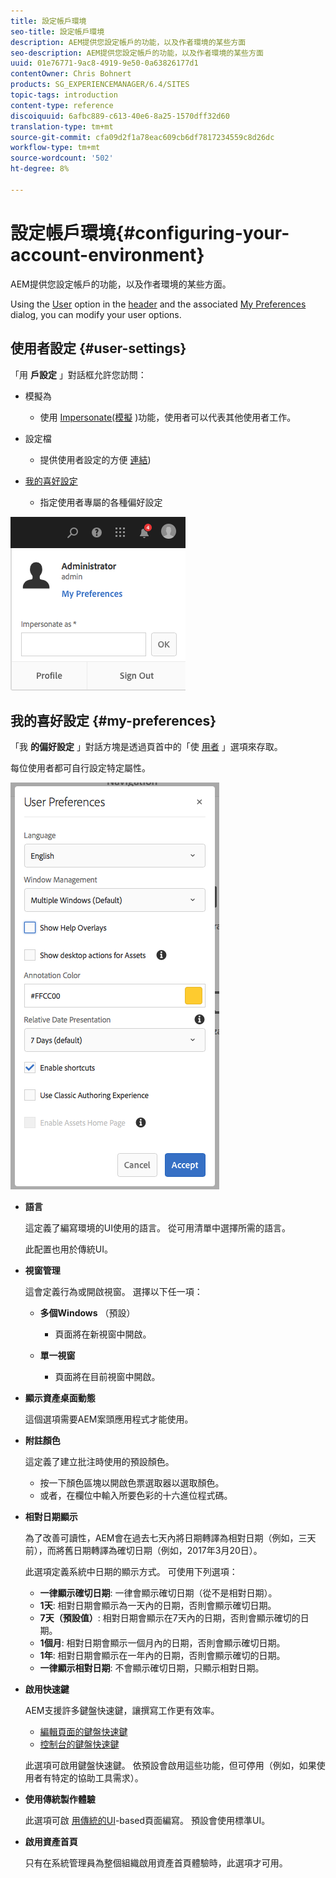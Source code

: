 ```yaml
---
title: 設定帳戶環境
seo-title: 設定帳戶環境
description: AEM提供您設定帳戶的功能，以及作者環境的某些方面
seo-description: AEM提供您設定帳戶的功能，以及作者環境的某些方面
uuid: 01e76771-9ac8-4919-9e50-0a63826177d1
contentOwner: Chris Bohnert
products: SG_EXPERIENCEMANAGER/6.4/SITES
topic-tags: introduction
content-type: reference
discoiquuid: 6afbc889-c613-40e6-8a25-1570dff32d60
translation-type: tm+mt
source-git-commit: cfa09d2f1a78eac609cb6df7817234559c8d26dc
workflow-type: tm+mt
source-wordcount: '502'
ht-degree: 8%

---
```



# 設定帳戶環境{#configuring-your-account-environment}

AEM提供您設定帳戶的功能，以及作者環境的某些方面。

Using the [User](/help/sites-authoring/user-properties.md#user-settings) option in the [header](/help/sites-authoring/basic-handling.md#the-header) and the associated [My Preferences](#my-preferences) dialog, you can modify your user options.

## 使用者設定 {#user-settings}

「用 **戶設定** 」對話框允許您訪問：

* 模擬為

   * 使用 [Impersonate(模擬](/help/sites-administering/security.md#impersonating-another-user) )功能，使用者可以代表其他使用者工作。

* 設定檔

   * 提供使用者設定的方便 [連結](/help/sites-administering/security.md))

* [我的喜好設定](/help/sites-authoring/user-properties.md#my-preferences)

   * 指定使用者專屬的各種偏好設定

![screen_shot_2018-03-20at103808](assets/screen_shot_2018-03-20at103808.png)

## 我的喜好設定 {#my-preferences}

「我 **的偏好設定** 」對話方塊是透過頁首中的「使 [用者](/help/sites-authoring/user-properties.md#user-settings) 」選項來存取。

每位使用者都可自行設定特定屬性。

![screen_shot_2018-03-20at102118](assets/screen_shot_2018-03-20at102118.png)

* **語言**

   這定義了編寫環境的UI使用的語言。 從可用清單中選擇所需的語言。

   此配置也用於傳統UI。

* **視窗管理**

   這會定義行為或開啟視窗。 選擇以下任一項：

   * **多個Windows** （預設）

      * 頁面將在新視窗中開啟。
   * **單一視窗**

      * 頁面將在目前視窗中開啟。


* **顯示資產桌面動態**

   這個選項需要AEM案頭應用程式才能使用。

* **附註顏色**

   這定義了建立批注時使用的預設顏色。

   * 按一下顏色區塊以開啟色票選取器以選取顏色。
   * 或者，在欄位中輸入所要色彩的十六進位程式碼。

* **相對日期顯示**

   為了改善可讀性，AEM會在過去七天內將日期轉譯為相對日期（例如，三天前），而將舊日期轉譯為確切日期（例如，2017年3月20日）。

   此選項定義系統中日期的顯示方式。 可使用下列選項：

   * **一律顯示確切日期**: 一律會顯示確切日期（從不是相對日期）。
   * **1天**: 相對日期會顯示為一天內的日期，否則會顯示確切日期。
   * **7天（預設值）**: 相對日期會顯示在7天內的日期，否則會顯示確切的日期。
   * **1個月**: 相對日期會顯示一個月內的日期，否則會顯示確切日期。
   * **1年**: 相對日期會顯示在一年內的日期，否則會顯示確切的日期。
   * **一律顯示相對日期**: 不會顯示確切日期，只顯示相對日期。

* **啟用快速鍵**

   AEM支援許多鍵盤快速鍵，讓撰寫工作更有效率。

   * [編輯頁面的鍵盤快速鍵](/help/sites-authoring/page-authoring-keyboard-shortcuts.md)
   * [控制台的鍵盤快速鍵](/help/sites-authoring/keyboard-shortcuts.md)

   此選項可啟用鍵盤快速鍵。 依預設會啟用這些功能，但可停用（例如，如果使用者有特定的協助工具需求）。

* **使用傳統製作體驗**

   此選項可啟 [用傳統的UI](/help/sites-classic-ui-authoring/home.md)-based頁面編寫。 預設會使用標準UI。

* **啟用資產首頁**

   只有在系統管理員為整個組織啟用資產首頁體驗時，此選項才可用。


